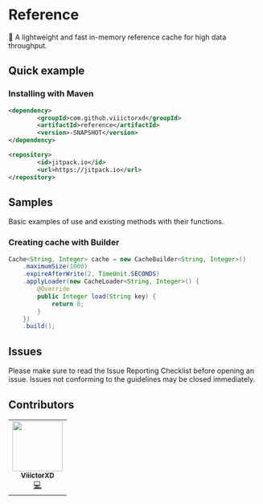 
<p align="center">
<h1>Reference</h1>
🚀 A lightweight and fast in-memory reference cache for high data throughput.
</p>

<h2>Quick example</h2>
<h3>Installing with Maven</h3>

```xml
<dependency>
		<groupId>com.github.viiictorxd</groupId>
		<artifactId>reference</artifactId>
		<version>-SNAPSHOT</version>
</dependency>
```

```xml
<repository>
		<id>jitpack.io</id>
		<url>https://jitpack.io</url>
</repository>
```

<h2>Samples</h2>
Basic examples of use and existing methods with their functions.

<h3>Creating cache with Builder</h3>

```java
Cache<String, Integer> cache = new CacheBuilder<String, Integer>()
    .maximumSize(1000)
    .expireAfterWrite(2, TimeUnit.SECONDS)
    .applyLoader(new CacheLoader<String, Integer>() {
        @Override
        public Integer load(String key) {
            return 0;
        }
    })
    .build();
```

<h2>Issues</h2>
Please make sure to read the Issue Reporting Checklist before opening an issue. Issues not conforming to the guidelines may be closed immediately.

<h2>Contributors</h2>
<table>
  <tr>
    <td align="center"><a href="https://github.com/ViiictorXD">
<img src="https://avatars3.githubusercontent.com/u/38568440?v=4" width="100px;" alt=""/><br /><sub><b>ViiictorXD</b></sub></a><br /><a href="https://github.com/ViiictorXD/fast-cache/commits?author=ViiictorXD" title="Code">💻</a></td>
  </tr>
</table>
